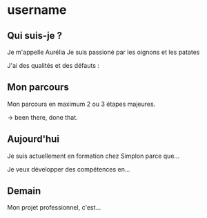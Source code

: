 ﻿# username

## Qui suis-je ?

Je m'appelle Aurélia
Je suis passioné par les oignons et les patates

J'ai des qualités et des défauts : 

## Mon parcours

Mon parcours en maximum 2 ou 3 étapes majeures.

-> been there, done that.

## Aujourd'hui

Je suis actuellement en formation chez Simplon parce que...

Je veux développer des compétences en...

## Demain

Mon projet professionnel, c'est...
